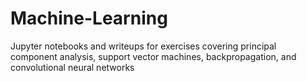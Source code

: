 # Machine-Learning
Jupyter notebooks and writeups for exercises covering principal component analysis, support vector machines, backpropagation, and convolutional neural networks
